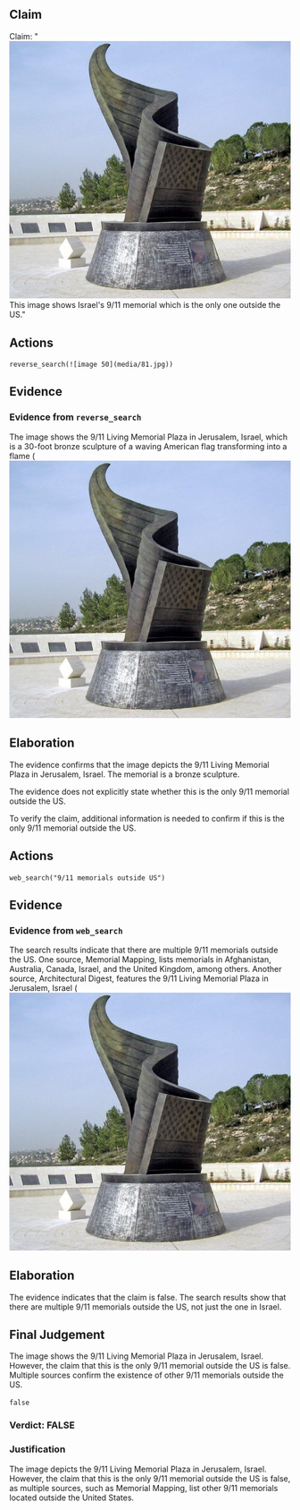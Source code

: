 ## Claim
Claim: "![image 50](media/81.jpg) This image shows Israel's 9/11 memorial which is the only one outside the US."

## Actions
```
reverse_search(![image 50](media/81.jpg))
```

## Evidence
### Evidence from `reverse_search`
The image shows the 9/11 Living Memorial Plaza in Jerusalem, Israel, which is a 30-foot bronze sculpture of a waving American flag transforming into a flame (![image 50](media/81.jpg)

## Elaboration
The evidence confirms that the image depicts the 9/11 Living Memorial Plaza in Jerusalem, Israel. The memorial is a bronze sculpture.

The evidence does not explicitly state whether this is the only 9/11 memorial outside the US.

To verify the claim, additional information is needed to confirm if this is the only 9/11 memorial outside the US.


## Actions
```
web_search("9/11 memorials outside US")
```

## Evidence
### Evidence from `web_search`
The search results indicate that there are multiple 9/11 memorials outside the US. One source, Memorial Mapping, lists memorials in Afghanistan, Australia, Canada, Israel, and the United Kingdom, among others. Another source, Architectural Digest, features the 9/11 Living Memorial Plaza in Jerusalem, Israel (![image 50](media/81.jpg)

## Elaboration
The evidence indicates that the claim is false. The search results show that there are multiple 9/11 memorials outside the US, not just the one in Israel.


## Final Judgement
The image shows the 9/11 Living Memorial Plaza in Jerusalem, Israel. However, the claim that this is the only 9/11 memorial outside the US is false. Multiple sources confirm the existence of other 9/11 memorials outside the US.

`false`

### Verdict: FALSE

### Justification
The image depicts the 9/11 Living Memorial Plaza in Jerusalem, Israel. However, the claim that this is the only 9/11 memorial outside the US is false, as multiple sources, such as Memorial Mapping, list other 9/11 memorials located outside the United States.
